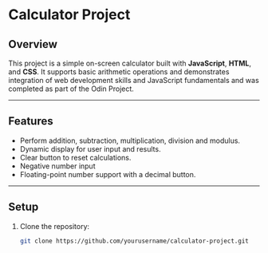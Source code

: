 # Calculator Project

## Overview
This project is a simple on-screen calculator built with **JavaScript**, **HTML**, and **CSS**. It supports basic arithmetic operations and demonstrates integration of web development skills and JavaScript fundamentals and was completed as part of the Odin Project.

---

## Features
- Perform addition, subtraction, multiplication, division and modulus.
- Dynamic display for user input and results.
- Clear button to reset calculations.
- Negative number input
- Floating-point number support with a decimal button.

---

## Setup
1. Clone the repository:  
   ```bash
   git clone https://github.com/yourusername/calculator-project.git
